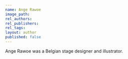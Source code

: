 ```yaml
---
name: Ange Rawoe
image_path:
rel_authors:
rel_publishers:
rel_tags:
layout: author
published: false
---
```


Ange Rawoe was a Belgian stage designer and illustrator.
